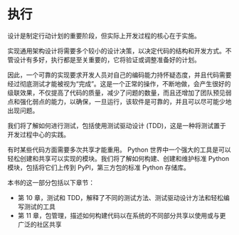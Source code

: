 # 执行

设计是制定行动计划的重要阶段，但实际上开发过程的核心在于实施。

实现通用架构设计将需要多个较小的设计决策，以决定代码的结构和开发方式。不管设计有多好，执行都是至关重要的，它将验证或调整准备好的计划。

因此，一个可靠的实现要求开发人员对自己的编码能力持怀疑态度，并且代码需要经过彻底测试才能被视为“完成”。这是一个正常的操作，不断地做，会产生很好的级联效果，不仅提高了代码的质量，减少了问题的数量，而且还增加了团队预见弱点和强化弱点的能力，以确保，一旦运行，该软件是可靠的，并且可以尽可能少地出现问题。

我们将了解如何进行测试，包括使用测试驱动设计 (TDD)，这是一种将测试置于开发过程中心的实践。

有时某些代码方面需要多次共享才能重用。 Python 世界中一个强大的工具是可以轻松创建和共享可以实现的模块。我们将了解如何构建、创建和维护标准 Python 模块，包括将它们上传到 PyPI，第三方包的标准 Python 存储库。

本书的这一部分包括以下章节：

- 第 10 章，测试和 TDD，解释了不同的测试方法、测试驱动设计方法和轻松编写测试的工具
- 第 11 章，包管理，描述如何构建代码以在系统的不同部分共享以使用或与更广泛的社区共享